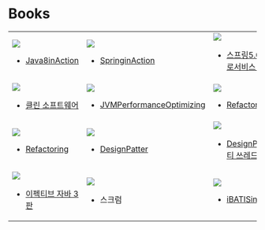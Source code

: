 # Books
<table text-align="center">
<tr>
<td width="33%">
<a href="https://github.com/simjunbo/Java8inAction/tree/master/doc">
<img src="http://postfiles14.naver.net/MjAxODA3MDZfMjcz/MDAxNTMwODA0NzUzNDAx.Zc1LL-CCofbaf78ytdXw5DcByDjPdPon2xzDFT-P3kkg.lvHBiHnFSjMGpsIAZxuosL7kx7QKc2860fS5VE-p-q0g.JPEG.simjunbo/javainaction.jpg?type=w773">
</img>
</a>

- [Java8inAction](https://github.com/simjunbo/Java8inAction/tree/master/doc)
</td>
<td width="33%">
<a href="https://github.com/simjunbo/SpringInAction/tree/master/doc">
<img src="http://postfiles13.naver.net/MjAxODA3MDZfMjYw/MDAxNTMwODA0NzUzMzk3.y533Qx8kG9Sp8yjDSAQaru70pDJw7JKcMvGeXy5W41gg.uUfEwSjksKYfeKXmG7wyvL5GRM8hvd1u0qAQFH5ezjUg.JPEG.simjunbo/springinaction.jpg?type=w773">
</img>
</a>
  
- [SpringinAction](https://github.com/simjunbo/SpringInAction/tree/master/doc)
</td>
<td width="33%">
<a href="https://github.com/simjunbo/core-study-record/blob/master/%EC%8A%A4%ED%94%84%EB%A7%81%205.0%20%EB%A7%88%EC%9D%B4%ED%81%AC%EB%A1%9C%EC%84%9C%EB%B9%84%EC%8A%A4%202-e/keyword.md">
<img src="http://postfiles10.naver.net/MjAxODA3MDZfMTQz/MDAxNTMwODA0NzUzNDI4.QeTnlwDA9j-BqvQ8p4-8MQO3aRIOfxLl7ap0ELpvMb8g.inS9tYBLCixDjQ6gUUTZknfgKdcI5RSfIqWdhz_JqnAg.PNG.simjunbo/spring5.png?type=w773">
</img>
</a>

- [스프링5.0 마이크로서비스 2/e](https://github.com/simjunbo/core-study-record/blob/master/%EC%8A%A4%ED%94%84%EB%A7%81%205.0%20%EB%A7%88%EC%9D%B4%ED%81%AC%EB%A1%9C%EC%84%9C%EB%B9%84%EC%8A%A4%202-e/keyword.md)
</td>
</tr>
<tr>
<td width="33%">
<a href="https://github.com/simjunbo/CleanSoftware/tree/master/doc">
<img src="http://postfiles2.naver.net/MjAxODA3MDZfMjEw/MDAxNTMwODA0NzUzMzc3._H7aZkZnVlErcO2yscwNwajYtv7TsWU3QTum-xoYfYUg.VMTy7QuQTmLouPxOLbWhtNv6I0xkjC-AA6kXplpmfP0g.JPEG.simjunbo/cleansoftware.jpg?type=w773">
</img>
</a>

- [클린 소프트웨어](https://github.com/simjunbo/CleanSoftware/tree/master/doc)
</td>
<td width="33%">
<a href="https://github.com/simjunbo/JVMPerformanceOptimizing/tree/master/doc">
<img src="http://postfiles11.naver.net/MjAxODA3MDZfMjQw/MDAxNTMwODA0NzUzMzkz.90F37b7cIQ-TSlCP9iLaSYNSPeUdzgYjxg0urvkxzTcg.-5XUTlw8CzXAYAufVQFOoD5m0fRImOF2OqlWZwfi70Ug.JPEG.simjunbo/jvmperformance.jpg?type=w773">
</img>
</a>

- [JVMPerformanceOptimizing](https://github.com/simjunbo/JVMPerformanceOptimizing/tree/master/doc)
</td>
<td width="33%">
<a href="https://github.com/simjunbo/HTTP">
<img src="http://postfiles2.naver.net/MjAxODA3MDZfMTM3/MDAxNTMwODA0NzUzMzg0.xrNkvk8BJR4XYRZqNZmJzL-EBRAVWMAIJofqaXfqhVIg.YxDzNc5N0u2kkk6NHTRPPYMRi0sd_FwSfzSzA4M6K1Ug.JPEG.simjunbo/HTTP.jpg?type=w773">
</img>
</a>

- [Refactoring](https://github.com/simjunbo/HTTP)
</td>
</tr>
<tr>
<td width="33%">
<a href="https://github.com/simjunbo/Refactoring/tree/master/doc">
<img src="http://postfiles14.naver.net/MjAxODA4MTNfMTg5/MDAxNTM0MDkxMjUwNzU2.0y0po8UThqdPZ7hU-SOxRKAFL89fGJRnPV9MCreJA44g.UfL3ZOOtKE3sYD4-hdjzJyDyfPbEQxcWrDV5qdqcjvog.JPEG.simjunbo/refactoring.jpg?type=w773">
</img>
</a>

- [Refactoring](https://github.com/simjunbo/Refactoring/tree/master/doc)
</td>
<td width="33%">
<a href="https://github.com/simjunbo/DesignPattern">
<img src="http://postfiles15.naver.net/MjAxODA5MjdfMTQw/MDAxNTM4MDQ2MzEwMTk2.Oxlq236xhgIK3DKSWXhMFvybQNdN9DbDIXvtxM08AzIg.96Htc-3OxpuC0ocjAZcCl9ASZkG3ChZwlQ7ArGiWD18g.JPEG.simjunbo/designpattern.jpeg?type=w773">
</img>
</a>

- [DesignPatter](https://github.com/simjunbo/DesignPattern)
</td>
<td width="33%">
<a href="https://github.com/simjunbo/DesignPattern_MultiThread">
<img src="http://postfiles2.naver.net/MjAxODEwMTdfMjE0/MDAxNTM5NzQ2NzA3NjAz.NshgK4ePCiEBbfhdNaqO7KSVWS7pgsKVU8y6RRQeglMg.tb4dEUoy6yaHjIRd7nbC2LkfoAEYhoYLIL18TEy5wOUg.PNG.simjunbo/designpattern_mutithred.png?type=w773">
</img>
</a>

- [DesignPatter(멀티 쓰레드)](https://github.com/simjunbo/DesignPattern_MultiThread)
</td>
</tr>
<tr>
<td width="33%">
<a href="https://github.com/simjunbo/EffectiveJava3/tree/master/doc">
<img src="http://postfiles8.naver.net/MjAxODExMTFfMjk4/MDAxNTQxODYzMzkyMjQ0.myUoHBFrEGAny1WYjUn28YilpJyea1gqOaX685XM9i8g.bDhgn807USXuP_n8OiW9VrkFgp6ecZ0kKCrLyfe2lVIg.JPEG.simjunbo/effectivejava.jpg?type=w773">
</img>
</a>

- [이펙티브 자바 3판](https://github.com/simjunbo/EffectiveJava3/tree/master/doc)
</td>
<td width="33%">
<img src="http://postfiles7.naver.net/MjAxODExMTVfMTgy/MDAxNTQyMjEwOTM2OTIz.xr_kWfw8Hzh58ju7x51b9idBqA2Prm2DP7xGJ7wcMiMg.Ca-ZAxBZXaecRk_okbKt9Qq9CHUP2pJ_3PyDK_cAKx8g.JPEG.simjunbo/scrum.jpg?type=w773">
</img>

- 스크럼
</td>
<td width="33%">
<a href="https://github.com/simjunbo/IbatisInAction/tree/master/doc">
<img src="https://postfiles.pstatic.net/MjAxOTAxMzFfMzEg/MDAxNTQ4ODY1MTAyODg2.xAN1N_mk8q6acoyerStFkpdnWdHZ61opLnxyA-Ajc40g.ABd9wHqI8ZB2L21nlILhURwr-5hp-4CrGVNpLXqoTh8g.JPEG.simjunbo/ibatis.jpg?type=w773">
</img>
</a>

- [iBATISinAction](https://github.com/simjunbo/IbatisInAction/tree/master/doc)
</td>
</tr>
</table>
